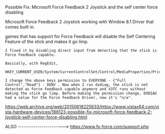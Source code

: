  Possible Fix: Microsoft Force Feedback 2 Joystick and the self center force disabling

Microsoft Force Feedback 2 Joystick working with Window 8.1 Driver that comes built in.

games that has support for Force Feedback will disable the Self Centering Feature of the stick and makes it go limp.


    I fixed it by disabling direct input from detecting that the stick is Force Feedback capable.

    Basically, with RegEdit,

    HKEY_CURRENT_USER/System/CurrentControlSet/Control/MediaProperties/PrivateProperties/Joystick/OEM/VID_045E&PID_001B/OEMForceFeedback

    I change the above keys permission to EVERYONE - {"Full Control","Read"} - DENY . Now when I run dxdiag, the stick is not detected as Force Feedback capable anymore and X3TC runs without making the stick go limp. Before making the permission change, DXDIAG had a value for the Force Feedback Driver, now it's "n/a".



https://web.archive.org/web/20150618225633/https://www.vistax64.com/vista-hardware-devices/188123-possible-fix-microsoft-force-feedback-2-joystick-self-center-force-disabling.html


ALSO ----------------------->
https://www.fs-force.com/support.php

